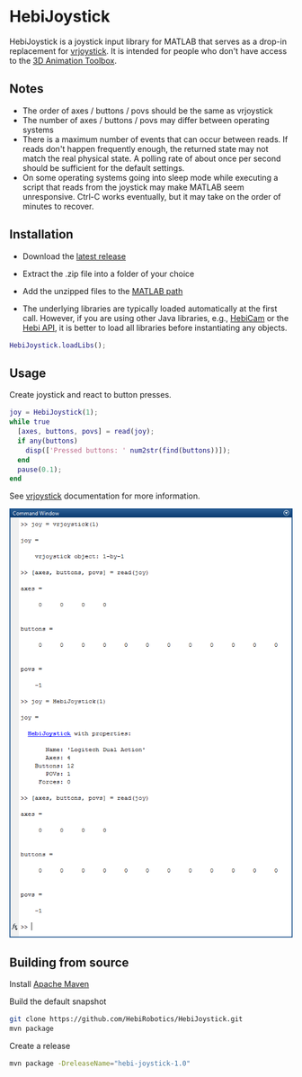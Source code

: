 # HebiJoystick

HebiJoystick is a joystick input library for MATLAB that serves as a drop-in replacement for [vrjoystick](https://www.mathworks.com/help/sl3d/vrjoystick.html). It is intended for people who don't have access to the [3D Animation Toolbox](https://www.mathworks.com/products/3d-animation.html). 

## Notes

* The order of axes / buttons / povs should be the same as vrjoystick
* The number of axes / buttons / povs may differ between operating systems
* There is a maximum number of events that can occur between reads. If reads don't happen frequently enough, the returned state may not match the real physical state. A polling rate of about once per second should be sufficient for the default settings.
* On some operating systems going into sleep mode while executing a script that reads from the joystick may make MATLAB seem unresponsive. Ctrl-C works eventually, but it may take on the order of minutes to recover.

## Installation

* Download the [latest release](https://github.com/HebiRobotics/HebiJoystick/releases)
* Extract the .zip file into a folder of your choice
* Add the unzipped files to the [MATLAB path](http://www.mathworks.com/help/matlab/ref/path.html)

* The underlying libraries are typically loaded automatically at the first call. However, if you are using other Java libraries, e.g., 
[HebiCam](https://github.com/HebiRobotics/HebiCam) or the [Hebi API](http://hebirobotics.com/matlab), it is better to load all libraries before instantiating any objects.

```matlab
HebiJoystick.loadLibs();
```

## Usage

Create joystick and react to button presses.

```matlab
joy = HebiJoystick(1);
while true
  [axes, buttons, povs] = read(joy);
  if any(buttons)
    disp(['Pressed buttons: ' num2str(find(buttons))]);
  end
  pause(0.1);
end
```

See [vrjoystick](https://www.mathworks.com/help/sl3d/vrjoystick.html) documentation for more information.

![comparison](https://github.com/HebiRobotics/HebiJoystick/raw/resources/comparison.png)

## Building from source

Install [Apache Maven](http://maven.apache.org/install.html)

Build the default snapshot

```bash
git clone https://github.com/HebiRobotics/HebiJoystick.git
mvn package
```

Create a release

```bash
mvn package -DreleaseName="hebi-joystick-1.0"
```
